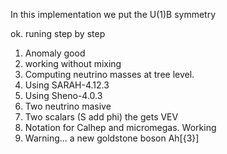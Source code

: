 In this implementation we put the U(1)B symmetry

ok. runing step by step

1. Anomaly good
2. working without mixing
3. Computing neutrino masses at tree level.
4. Using SARAH-4.12.3
5. Using Sheno-4.0.3
6. Two neutrino masive
7. Two scalars (S add phi) the gets VEV
8. Notation for Calhep and micromegas. Working
9. Warning... a new goldstone boson Ah[{3}]


